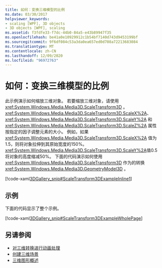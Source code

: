 ```yaml
---
title: 如何：变换三维模型的比例
ms.date: 03/30/2017
helpviewer_keywords:
- scaling [WPF], 3D objects
- 3D objects [WPF], scaling
ms.assetid: f3fdfe33-f7dc-44b0-84a5-e43b89947f35
ms.openlocfilehash: be41a0e10929912c1b54bf7140d743d9453199bf
ms.sourcegitcommit: 9f6df084c53a3da0ea657ed0d708a72213683084
ms.translationtype: MT
ms.contentlocale: zh-CN
ms.lasthandoff: 12/09/2020
ms.locfileid: "96972763"
---
```

# <a name="how-to-transform-the-scale-of-a-3d-model"></a>如何：变换三维模型的比例
此示例演示如何缩放三维对象。 若要缩放三维对象，请使用 <xref:System.Windows.Media.Media3D.ScaleTransform3D> 。 <xref:System.Windows.Media.Media3D.ScaleTransform3D.ScaleX%2A>、 <xref:System.Windows.Media.Media3D.ScaleTransform3D.ScaleY%2A> 和 <xref:System.Windows.Media.Media3D.ScaleTransform3D.ScaleZ%2A> 属性按指定的因子调整元素的大小。 例如，如果 <xref:System.Windows.Media.Media3D.ScaleTransform3D.ScaleX%2A> 值为1.5，则将对象拉伸到其原始宽度的150%。 <xref:System.Windows.Media.Media3D.ScaleTransform3D.ScaleY%2A>值0.5 将对象的高度缩减50%。 下面的代码演示如何使用 <xref:System.Windows.Media.Media3D.ScaleTransform3D> 作为的转换 <xref:System.Windows.Media.Media3D.GeometryModel3D> 。  
  
 [!code-xaml[3DGallery_snip#ScaleTransform3DExampleInline1](~/samples/snippets/csharp/VS_Snippets_Wpf/3DGallery_snip/CS/ScaleTransform3DExample.xaml#scaletransform3dexampleinline1)]  
  
## <a name="example"></a>示例  
 下面的代码显示了整个示例。  
  
 [!code-xaml[3DGallery_snip#ScaleTransform3DExampleWholePage](~/samples/snippets/csharp/VS_Snippets_Wpf/3DGallery_snip/CS/ScaleTransform3DExample.xaml#scaletransform3dexamplewholepage)]  
  
## <a name="see-also"></a>另请参阅

- [对三维转换进行动画处理](how-to-animate-3-d-translations.md)
- [创建三维场景](how-to-create-a-3-d-scene.md)
- [三维图形概述](3-d-graphics-overview.md)
